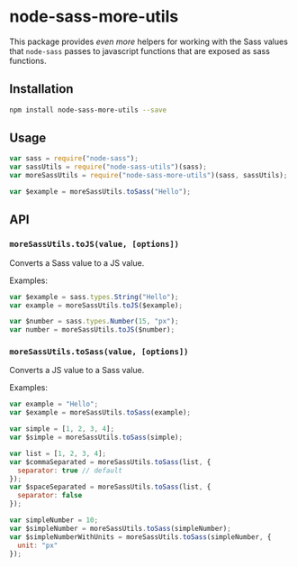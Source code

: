 # node-sass-more-utils

This package provides _even more_ helpers for working with the Sass values that `node-sass` passes to javascript functions that are exposed as sass functions.

## Installation

```sh
npm install node-sass-more-utils --save
```

## Usage

```js
var sass = require("node-sass");
var sassUtils = require("node-sass-utils")(sass);
var moreSassUtils = require("node-sass-more-utils")(sass, sassUtils);

var $example = moreSassUtils.toSass("Hello");
```

## API

### `moreSassUtils.toJS(value, [options])`

Converts a Sass value to a JS value.

Examples:

```js
var $example = sass.types.String("Hello");
var example = moreSassUtils.toJS($example);

var $number = sass.types.Number(15, "px");
var number = moreSassUtils.toJS($number);
```

### `moreSassUtils.toSass(value, [options])`

Converts a JS value to a Sass value.

Examples:

```js
var example = "Hello";
var $example = moreSassUtils.toSass(example);

var simple = [1, 2, 3, 4];
var $simple = moreSassUtils.toSass(simple);

var list = [1, 2, 3, 4];
var $commaSeparated = moreSassUtils.toSass(list, {
  separator: true // default
});
var $spaceSeparated = moreSassUtils.toSass(list, {
  separator: false
});

var simpleNumber = 10;
var $simpleNumber = moreSassUtils.toSass(simpleNumber);
var $simpleNumberWithUnits = moreSassUtils.toSass(simpleNumber, {
  unit: "px"
});
```